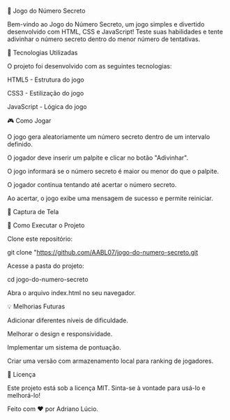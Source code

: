 🎲 Jogo do Número Secreto

Bem-vindo ao Jogo do Número Secreto, um jogo simples e divertido desenvolvido com HTML, CSS e JavaScript! Teste suas habilidades e tente adivinhar o número secreto dentro do menor número de tentativas.

🚀 Tecnologias Utilizadas

O projeto foi desenvolvido com as seguintes tecnologias:

HTML5 - Estrutura do jogo

CSS3 - Estilização do jogo

JavaScript - Lógica do jogo

🎮 Como Jogar

O jogo gera aleatoriamente um número secreto dentro de um intervalo definido.

O jogador deve inserir um palpite e clicar no botão "Adivinhar".

O jogo informará se o número secreto é maior ou menor do que o palpite.

O jogador continua tentando até acertar o número secreto.

Ao acertar, o jogo exibe uma mensagem de sucesso e permite reiniciar.

📸 Captura de Tela



🔧 Como Executar o Projeto

Clone este repositório:

git clone "https://github.com/AABL07/jogo-do-numero-secreto.git

Acesse a pasta do projeto:

cd jogo-do-numero-secreto

Abra o arquivo index.html no seu navegador.

💡 Melhorias Futuras

Adicionar diferentes níveis de dificuldade.

Melhorar o design e responsividade.

Implementar um sistema de pontuação.

Criar uma versão com armazenamento local para ranking de jogadores.

📜 Licença

Este projeto está sob a licença MIT. Sinta-se à vontade para usá-lo e melhorá-lo!

Feito com ❤️ por Adriano Lúcio.
